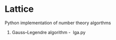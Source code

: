# Lattice
Python implementation of number theory algorthms

1. Gauss–Legendre algorithm - 
  lga.py
